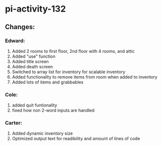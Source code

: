 # pi-activity-132

## Changes:

### Edward:
1. Added 2 rooms to first floor, 2nd floor with 4 rooms, and attic
2. Added "use" function
3. Added title screen
4. Added death screen
5. Switched to array list for inventory for scalable inventory
6. Added functionality to remove items from room when added to inventory
7. Added lots of items and grabbables 

### Cole:
1. added quit funtionality
2. fixed how non 2-word inputs are handled

### Carter:
1. Added dynamic inventory size
2. Optimized output text for readibility and amount of lines of code
